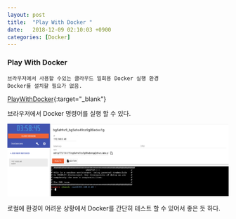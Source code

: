 ```yaml
---
layout: post
title:  "Play With Docker "
date:   2018-12-09 02:10:03 +0900
categories: [Docker]
---
```


### Play With Docker 

```plain
브라우저에서 사용할 수있는 클라우드 일회용 Docker 실행 환경
Docker를 설치할 필요가 없음. 
```

[PlayWithDocker](https://labs.play-with-docker.com/){:target="_blank"}

브라우저에서 Docker 명령어를 실행 할 수 있다. 

![image](/static/pds/pwd.png)

로컬에 환경이 어려운 상황에서 Docker를 간단히 테스트 할 수 있어서 좋은 듯 하다. 




